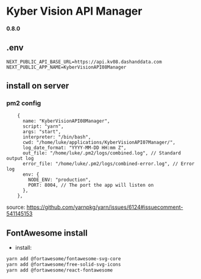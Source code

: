 # Kyber Vision API Manager

#### 0.8.0

## .env

```
NEXT_PUBLIC_API_BASE_URL=https://api.kv08.dashanddata.com
NEXT_PUBLIC_APP_NAME=KyberVisionAPI08Manager
```

## install on server

### pm2 config

```
    {
      name: "KyberVisionAPI08Manager",
      script: "yarn",
      args: "start",
      interpreter: "/bin/bash",
      cwd: "/home/luke/applications/KyberVisionAPI07Manager/",
      log_date_format: "YYYY-MM-DD HH:mm Z",
      out_file: "/home/luke/.pm2/logs/combined.log", // Standard output log
      error_file: "/home/luke/.pm2/logs/combined-error.log", // Error log
      env: {
        NODE_ENV: "production",
        PORT: 8004, // The port the app will listen on
      },
    },
```

source: https://github.com/yarnpkg/yarn/issues/6124#issuecomment-541145153

## FontAwesome install

- install:

```bash
yarn add @fortawesome/fontawesome-svg-core
yarn add @fortawesome/free-solid-svg-icons
yarn add @fortawesome/react-fontawesome
```
